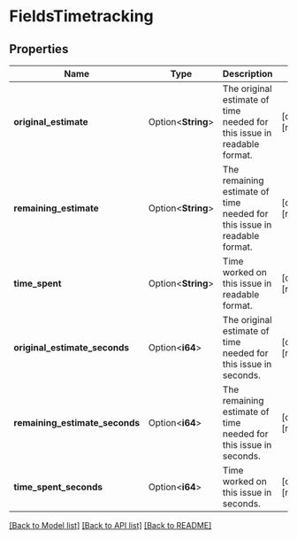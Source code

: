 # FieldsTimetracking

## Properties

Name | Type | Description | Notes
------------ | ------------- | ------------- | -------------
**original_estimate** | Option<**String**> | The original estimate of time needed for this issue in readable format. | [optional][readonly]
**remaining_estimate** | Option<**String**> | The remaining estimate of time needed for this issue in readable format. | [optional][readonly]
**time_spent** | Option<**String**> | Time worked on this issue in readable format. | [optional][readonly]
**original_estimate_seconds** | Option<**i64**> | The original estimate of time needed for this issue in seconds. | [optional][readonly]
**remaining_estimate_seconds** | Option<**i64**> | The remaining estimate of time needed for this issue in seconds. | [optional][readonly]
**time_spent_seconds** | Option<**i64**> | Time worked on this issue in seconds. | [optional][readonly]

[[Back to Model list]](../README.md#documentation-for-models) [[Back to API list]](../README.md#documentation-for-api-endpoints) [[Back to README]](../README.md)


